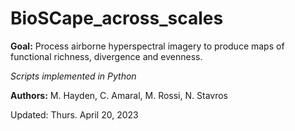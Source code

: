 # BioSCape_across_scales

**Goal:** Process airborne hyperspectral imagery to produce maps of functional richness, divergence and evenness.

*Scripts implemented in Python*

**Authors:** M. Hayden, C. Amaral, M. Rossi, N. Stavros

Updated: Thurs. April 20, 2023
